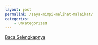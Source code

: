 ```yaml
---
layout: post
permalink: /saya-mimpi-melihat-malaikat/
categories:
    - Uncategorized
---
```


[Baca Selengkapnya](/07)